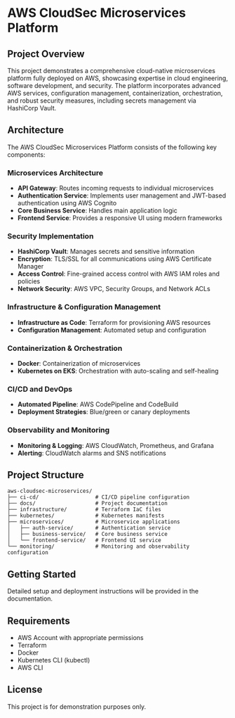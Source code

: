 # AWS CloudSec Microservices Platform

## Project Overview
This project demonstrates a comprehensive cloud-native microservices platform fully deployed on AWS, showcasing expertise in cloud engineering, software development, and security. The platform incorporates advanced AWS services, configuration management, containerization, orchestration, and robust security measures, including secrets management via HashiCorp Vault.

## Architecture
The AWS CloudSec Microservices Platform consists of the following key components:

### Microservices Architecture
- **API Gateway**: Routes incoming requests to individual microservices
- **Authentication Service**: Implements user management and JWT-based authentication using AWS Cognito
- **Core Business Service**: Handles main application logic
- **Frontend Service**: Provides a responsive UI using modern frameworks

### Security Implementation
- **HashiCorp Vault**: Manages secrets and sensitive information
- **Encryption**: TLS/SSL for all communications using AWS Certificate Manager
- **Access Control**: Fine-grained access control with AWS IAM roles and policies
- **Network Security**: AWS VPC, Security Groups, and Network ACLs

### Infrastructure & Configuration Management
- **Infrastructure as Code**: Terraform for provisioning AWS resources
- **Configuration Management**: Automated setup and configuration

### Containerization & Orchestration
- **Docker**: Containerization of microservices
- **Kubernetes on EKS**: Orchestration with auto-scaling and self-healing

### CI/CD and DevOps
- **Automated Pipeline**: AWS CodePipeline and CodeBuild
- **Deployment Strategies**: Blue/green or canary deployments

### Observability and Monitoring
- **Monitoring & Logging**: AWS CloudWatch, Prometheus, and Grafana
- **Alerting**: CloudWatch alarms and SNS notifications

## Project Structure
```
aws-cloudsec-microservices/
├── ci-cd/                  # CI/CD pipeline configuration
├── docs/                   # Project documentation
├── infrastructure/         # Terraform IaC files
├── kubernetes/             # Kubernetes manifests
├── microservices/          # Microservice applications
│   ├── auth-service/       # Authentication service
│   ├── business-service/   # Core business service
│   └── frontend-service/   # Frontend UI service
└── monitoring/             # Monitoring and observability configuration
```

## Getting Started
Detailed setup and deployment instructions will be provided in the documentation.

## Requirements
- AWS Account with appropriate permissions
- Terraform
- Docker
- Kubernetes CLI (kubectl)
- AWS CLI

## License
This project is for demonstration purposes only.
